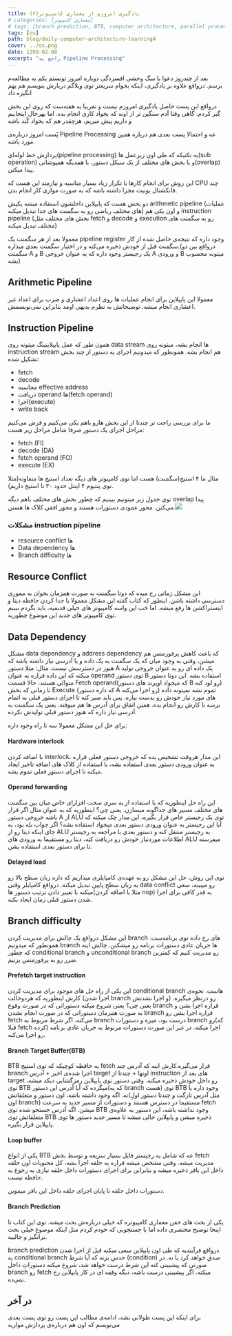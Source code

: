 ```yaml
---
title: یادگیری امروزم از معماری کامپیوتر(۴)
# categories: [معماری کامپیوتر]
# tags: [branch prediction, BTB, computer architecture, parallel processing, pipeline processing, معماری کامپیوتر]
tags: [os]
path: blog/daily-computer-architecture-learning4
cover: ../os.png
date: 1399-02-08
excerpt: "راجع به Pipeline Processing"
---
```


بعد از چندروز دعوا با سگ وحشی افسردگی دوباره امروز تونستم یکم به 
مطالعه‌م برسم. درواقع علاوه بر یادگیری، اینکه بخوام سریعتر توی وبلاگم 
دربارش بنویسم هم بهم انگیزه داد

درواقع این پست حاصل یادگیری امروزم نیست و تقریبا یه هفته‌ست که روی 
این بخش گیر کردم. گاهی وقتا آدم سنگین تر از اونه که بخواد کاری انجام 
بده. اما بهرحال اینجاییم و داریم پیش میریم، هرچقدر هم که بخواد کًند باشه

پًست امروز درباره‌ی Pipeline Processing عه و احتمالا پست بعدی هم درباره همین مورد باشه.

پردازش خط لوله‌ای(pipeline processing) یه تکنیکه که طی اون زیرعمل 
ها(sub operation) و یا بخش های مختلف از یک سیکل دستور، با همدیگه 
همپوشانی(overlap) پیدا میکنن.

این روش برای انجام کارها با تکرار زیاد بسیار مناسبه و نیازمند این هست
که CPU چند فانکشنال یونیت مجزا داشته باشه که به صورت موازی کار انجام 
بدن. 

دو بحش هست که پایپلاین داخلشون استفاده میشه یکیش arithmetic pipeline 
(عملیات های مختلف ریاضی رو به سگمنت های جدا تبدیل میکنه) و اون یکی هم 
instruction pipeline (بخش های مختلف مثل fetch و decode و execution رو به
سگمنت های مختلف تبدیل میکنه)

معمولا بعد از هر سگمنت یک pipeline register وجود داره که نتیجه‌ی حاصل
شده از کار سگمنت قبل از خودش ذخیره می‌کنه و در اختیار سگمنت بعدی 
میذاره.(درواقع بین دو سگمنت A و B یک رجیستر وجود داره که به عنوان خروجی A
و ورودی B میتونه محسوب بشه)

## Arithmetic Pipeline

معمولا این پایپلاین برای انجام عملیات ها روی اعداد اعشاری و ضرب برای 
اعداد غیر اعشاری انجام میشه. توضیحاتش به نظرم بدیهی اومد بنابراین 
نمی‌نویسمش.

## Instruction Pipeline

همون طور که عمل پایپلاینینگ میتونه روی data stream ها انجام بشه، 
میتونه روی instruction stream هم انجام بشه. همونطور که میدونیم اجرای یه 
دستور از چند بخش تشکیل شده:

+ fetch
+ decode
+ محاسبه effective address 
+ دریافت operand ها(fetch operand)
+ اجرا(execute) 
+ write back

ما برای بررسی راحت تر چندتا از این بخش هارو باهم یکی می‌کنیم و فرض می‌کنیم مراحل اجرای یک دستور صرفا شامل مراحل زیر هست:

+ fetch (FI)
+ decode (DA)
+ fetch operand (FO)
+ execute (EX)

مثال ما ۴ استیج(سگمنت) هست اما توی کامپیوتر های دیگه تعداد استیج ها متفاوته(مثلا توی پنتیوم ۴ اینتل حدود ۳۰ تا استیج داریم).

توی جدول زیر میتونیم ببینیم که چطور بخش های مختلف باهم دیگه overlap 
پیدا می‌کنن. محور عمودی دستورات هستند و محور افقی کلاک ها هستن.![](https://seedpuller.space/wp-content/uploads/2020/04/image.png)

### مشکلات instruction pipeline

+ resource conflict ها
+ Data dependency ها
+ Branch difficulty ها

## Resource Conflict

این مشکل زمانی رخ میده که دوتا سگمنت به صورت همزمان بخوان به مموری 
دسترسی داشته باشن. اینطور که کتاب گفته این مشکل معمولا با جدا کردن حافظه
دیتا و اینستراکشن ها رفع میشه. اما خب این واسه کامپیوتر های خیلی 
قدیمیه، باید بگردم ببینم توی کامپیوتر های جدید این موضوع چطوریه.

## Data Dependency

مشکل data dependency و address dependency که باعث کاهش پرفورمنس هم 
میشن، وقتی به وجود میان که یک سگمنت به یک داده و یا آدرسی نیاز داشته 
باشه که هنوز در دسترسش نیست. مثال: مثلا دستور A یک داده ای رو به عنوان 
خروجی تولید میکنه که این داده قراره به عنوان operand توی دستور B استفاده
بشه. این دوتا دستور متوالی هستند،  حالا قسمت Fetch operand(که میخواد 
اوپرند های دستور B رو لود کنه) تا زمانی که بخش Execute (که داره دستور A 
رو اجرا می‌کنه) تموم نشه نمیتونه داده های مورد نیاز خودش رو بدست بیاره. 
پس باید صبر کنه تا اجرای دستور قبلی به اتمام برسه تا کارش رو انجام بده. 
همین اتفاق برای آدرس ها هم میوفته. یعنی یک سگمنت به آدرسی نیاز داره که 
هنوز دستور قبلی تولیدش نکرده.

برای حل این مشکل معمولا سه تا راه وجود داره:

#### Hardware interlock

با اضافه کردن interlock، این مدار هروقت تشخیص بده که خروجی دستور فعلی
قراره به عنوان ورودی دستور بعدی استفاده بشه، با استفاده از کلاک های 
اضافه تاخیر ایجاد میکنه تا اجرای دستور فعلی تموم بشه.

#### Operand forwarding

این راه حل اینطوریه که با استفاده از یه سری سخت افزارای خاص میان بین 
سگمنت های مختلف مسیر های جداگونه میسازن. یعنی چی؟ اینطوریه که به عنوان 
مثال اگر قرار باشه خروجی دستور A از ALU توی یک رجیستر خاص قرار بگیره، 
این مدار چک میکنه که آیا این رجیستر به عنوان ورودی دستور بعدی میخواد 
استفاده بشه؟ اگر جواب بله بود، به جای اینکه دیتا رو از ALU به رجیستر 
منتقل کنه و دستور بعدی با مراجعه به رجیستر اطلاعات موردنیاز خودش رو 
دریافت کنه، دیتا رو مستقیما به ورودی های ALU میفرسته تا برای دستور بعدی 
استفاده بشن.

#### Delayed load

توی این روش، حل این مشکل رو به عهده‌ی کامپایلری میذاریم که داره زبان 
سطح بالا رو به زبان سطح پایین تبدیل میکنه. درواقع کامپایلر وقتی data 
conflict رو میبینه، سعی میکنه با تغییر دادن ترتیب دستور ها(مثلا با اضافه
کردن nop) به قدر کافی برای اجرا شدن دستور قبلی زمان ایجاد بکنه.

## Branch difficulty 

این مشکل درواقع یک چالش برای مدیریت کردن branch های رخ داده توی 
برنامه‌ست. همونطور که میدونیم branch ها جریان عادی دستورات برنامه رو 
میشکنن. چالش اینه که چطور conditional branch و unconditional branch رو 
مدیریت کنیم که کمترین ضرر رو به پرفورمنس بزنیم.

#### Prefetch target instruction

این یکی از راه حل های موجود برای مدیریت کردن conditional branch هاست.
نحوه‌ی کارش اینطوریه که هردوحالت (اجرا شدن branch و اجرا نشدنش) رو 
درنظر میگیره. یعنی چی؟ یعنی شروع میکنه دستوراتی که در صورت وقوع branch 
قراره اجرا بشن و به صورت همزمان دستوراتی که در صورت انجام نشدن branch 
قراره اجرا بشن رو fetch می‌کنه. اگر شرط مربوط به branch درست بود، میره و
دستورات branch رو(که قبلا fetch کرده) اجرا میکنه. در غیر این صورت 
دستورات مربوط به جریان عادی برنامه رو اجرا می‌کنه.

#### Branch Target Buffer(BTB)

BTB یه حافظه کوچیکه که توی استیج fetch قرار می‌گیره.کارش اینه که آدرس
چند branch اجرا شده‌ی اخیر + آدرس target اونها + چندتا از instruction 
های بعد از target رو داخل خودش ذخیره میکنه. وقتی دستور توی پایپلاین 
رمزگشایی دیکد میشه، توی BTB میگرده که آیا آدرس این دستور(که یه branch 
هست) توی BTB وجود داره یا نه. اگه وجود داشته باشه، اون دستور و 
متعلقاتش(مثل آدرس تارگت و چندتا دستور اولِ اون branch) مستقیما در دسترس 
هستند و دستورات از مسیر جدید به سرعت fetch میشن. اگه آدرس جستجو شده توی 
BTB وجود نداشته باشه، این دستور به علاوه‌ی متعلقاتش توی BTB ذخیره میشن و
پایپلاین خالی میشه تا مسیر جدید دستور ها توی پایپلاین قرار بگیره.

#### Loop buffer

یکی از انواع BTB عه که شامل یه رجیستر فایل بسیار سریعه و توسط بخش 
fetch مدیریت میشه. وقتی مشخص میشه قراره یه حلقه اجرا بشه، کل محتویات اون
حلقه داخل این بافر ذخیره میشه و بنابراین برای اجرای دستورات داخل حلقه 
نیازی به رجوع به حافظه نیست.

دستورات داخل حلقه تا پایان اجرای حلقه داخل این بافر میمونن.

#### Branch Prediction

یکی از بحث های خفن معماری کامپیوتره که خیلی درباره‌ش بحث میشه. توی 
این کتاب تا اینجا توضیح مختصری داده اما با جستجویی که خودم کردم مثل 
اینکه موضوع خیلی بحث برانگیز و جالبیه.

branch prediction درواقع فرآیندیه که طی اون پایپلاین سعی میکنه قبل از
اجرا شدن یه conditional branch حدس بزنه که آیا شرط (condition) صدق 
خواهد کرد یا نه. در صورتی که پیشبینی کنه این شرط درست خواهد شد، شروع 
میکنه دستوراتِ داخل branch رو fetch میکنه. اگر پیشبینی درست باشه،‌ دیگه 
وقفه ای در کار پایپلاین رخ نمی‌ده.

## در آخر

برای اینکه این پست طولانی نشه، ادامه‌ی مطالب این پست رو توی پست بعدی می‌نویسم که اون هم درباره‌ی پردازش موازیه
